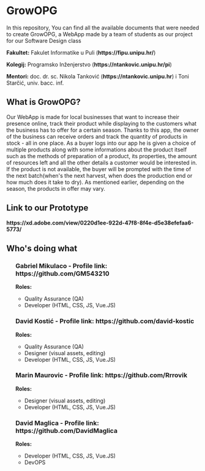 <h1>GrowOPG</h1>
In this repository, You can find all the available documents that were needed to create GrowOPG, a WebApp made by a team of students as our project for our Software Design class

<p><strong>Fakultet:</strong> Fakulet Informatike u Puli (<strong>https://fipu.unipu.hr/</strong>)</p>
<p><strong>Kolegij:</strong> Programsko Inženjerstvo (<strong>https://ntankovic.unipu.hr/pi</strong>)</p>
<p><strong>Mentori:</strong> doc. dr. sc. Nikola Tanković (<strong>https://ntankovic.unipu.hr</strong>) i Toni Starčić, univ. bacc. inf.</p>

<h2>What is GrowOPG?</h2>
Our WebApp is made for local businesses that want to increase their presence online, track their product while displaying to the customers what the business has to offer for a certain season. Thanks to  this app, the owner of the business can receive orders and track the quantity of products in stock - all in one place. As a buyer logs into our app he is given a choice of multiple products along with some informations about the product itself such as the methods of preparation of a product, its properties, the amount of resources left and all the other details a customer would be interested in. If the product is not available, the buyer will be prompted with the time of the next batch(when's the next harvest, when does the  production end or how much does it take to dry). As mentioned earlier, depending on the season, the products in offer may vary.

<h2>Link to our Prototype</h2>
<strong>https://xd.adobe.com/view/0220d1ee-922d-47f8-8f4e-d5e38efefaa6-5773/</strong>

<h2>Who's doing what</h2>
<ul>
<h3>Gabriel Mikulaco - Profile link: <strong>https://github.com/GM543210</strong></h3>
<strong>Roles: </strong>
   <ul>
      <li>Quality Assurance (QA)</li>
      <li>Developer (HTML, CSS, JS, Vue.JS)</li>
   </ul>

<h3>David Kostić - Profile link: <strong>https://github.com/david-kostic</strong></h3>
<strong>Roles: </strong>
   <ul>
      <li>Quality Assurance (QA)</li>
      <li>Designer (visual assets, editing)</li>
      <li>Developer (HTML, CSS, JS, Vue.JS)</li>
   </ul>


<h3>Marin Maurovic - Profile link: <strong>https://github.com/Rrrovik</strong></h3>
<strong>Roles: </strong>
   <ul>
      <li>Designer (visual assets, editing)</li>
      <li>Developer (HTML, CSS, JS, Vue.JS)</li>
   </ul>
   
<h3>David Maglica - Profile link: <strong>https://github.com/DavidMaglica</strong></h3>
<strong>Roles: </strong>
   <ul>
      <li>Developer (HTML, CSS, JS, Vue.JS)</li>
      <li>DevOPS</li>
   </ul>
